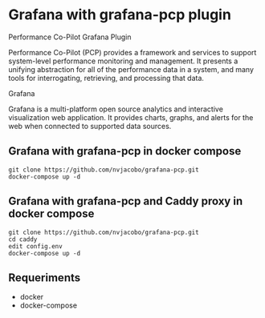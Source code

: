 
# Grafana with grafana-pcp plugin

Performance Co-Pilot Grafana Plugin

Performance Co-Pilot (PCP) provides a framework and services to support system-level performance monitoring and management. It presents a unifying abstraction for all of the performance data in a system, and many tools for interrogating, retrieving, and processing that data.

Grafana

Grafana is a multi-platform open source analytics and interactive visualization web application. It provides charts, graphs, and alerts for the web when connected to supported data sources.

## Grafana with grafana-pcp in docker compose

```
git clone https://github.com/nvjacobo/grafana-pcp.git
docker-compose up -d
```

## Grafana with grafana-pcp and Caddy proxy in docker compose

```
git clone https://github.com/nvjacobo/grafana-pcp.git
cd caddy
edit config.env
docker-compose up -d
```

## Requeriments 
- docker
- docker-compose
